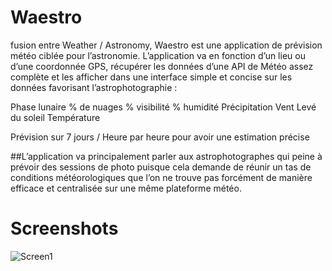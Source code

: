 # Waestro
fusion entre Weather / Astronomy, Waestro est une application de prévision météo ciblée pour l’astronomie.
L’application va en fonction d’un lieu ou d’une coordonnée GPS, récupérer les données d’une API de Météo assez complète et les afficher dans une interface simple et concise sur les données favorisant l’astrophotographie : 

Phase lunaire
% de nuages
% visibilité
% humidité
Précipitation
Vent
Levé du soleil
Température

Prévision sur 7 jours / Heure par heure pour avoir une estimation précise

##L’application va principalement parler aux astrophotographes qui peine à prévoir des sessions de photo puisque cela demande de réunir un tas de conditions météorologiques 
que l’on ne trouve pas forcément de manière efficace et centralisée sur une même plateforme météo.

# Screenshots
![Screen1](https://github.com/user-attachments/assets/fcaaf80d-d26b-4d1e-a809-a36d5d6417a5)

